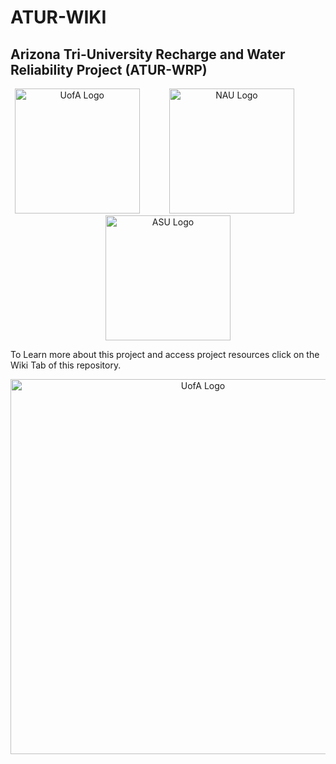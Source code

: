 # ATUR-WIKI
## Arizona Tri-University Recharge and Water Reliability Project (ATUR-WRP)
<p align="center">
  <img src="https://github.com/Ryan3Lima/ATUR-WIKI/blob/main/UofA_logo.png" alt="UofA Logo" width="200"/>
  &nbsp;&nbsp;&nbsp;&nbsp;&nbsp;&nbsp;&nbsp;&nbsp;&nbsp;&nbsp;
  <img src="https://github.com/Ryan3Lima/ATUR-WIKI/blob/main/NAU_Logo.png" alt="NAU Logo" width="200"/>
  &nbsp;&nbsp;&nbsp;&nbsp;&nbsp;&nbsp;&nbsp;&nbsp;&nbsp;&nbsp;
  <img src="https://github.com/Ryan3Lima/ATUR-WIKI/blob/main/ASU_Logo.png" alt="ASU Logo" width="200"/>
</p>


To Learn more about this project and access project resources click on the Wiki Tab of this repository.


<p align="center">
<img src="https://github.com/Ryan3Lima/ATUR-WIKI/blob/main/ATUR-Pictures/Recipe%20Concept.png" alt="UofA Logo" width="600"/>
</p>


